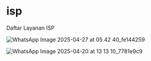 # isp
Daftar Layanan ISP

![WhatsApp Image 2025-04-27 at 05 42 40_fe144259](https://github.com/user-attachments/assets/8b2eede0-a4c2-4424-9cd2-f351f0ff2f91)

![WhatsApp Image 2025-04-20 at 13 13 10_7781e9c9](https://github.com/user-attachments/assets/f9675d7d-6a2b-4674-9ef0-54cb8ade4ba1)
